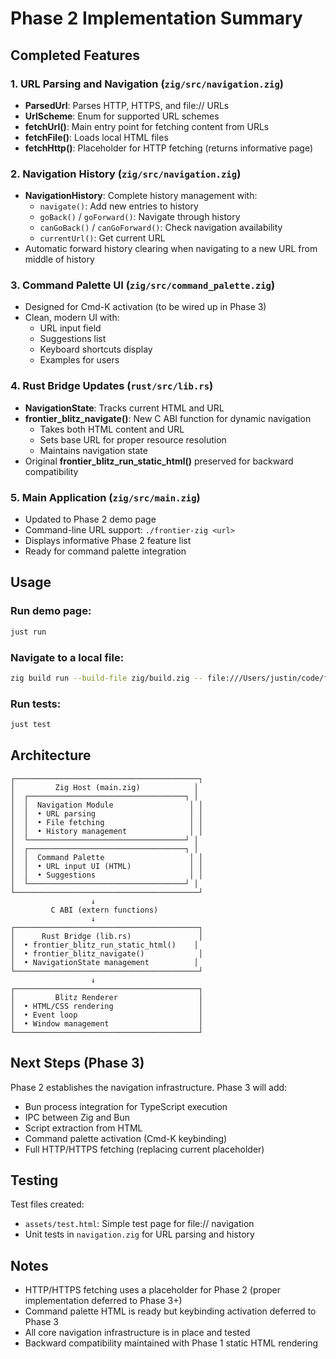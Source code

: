 # Phase 2 Implementation Summary

## Completed Features

### 1. URL Parsing and Navigation (`zig/src/navigation.zig`)
- **ParsedUrl**: Parses HTTP, HTTPS, and file:// URLs
- **UrlScheme**: Enum for supported URL schemes
- **fetchUrl()**: Main entry point for fetching content from URLs
- **fetchFile()**: Loads local HTML files
- **fetchHttp()**: Placeholder for HTTP fetching (returns informative page)

### 2. Navigation History (`zig/src/navigation.zig`)
- **NavigationHistory**: Complete history management with:
  - `navigate()`: Add new entries to history
  - `goBack()` / `goForward()`: Navigate through history
  - `canGoBack()` / `canGoForward()`: Check navigation availability
  - `currentUrl()`: Get current URL
- Automatic forward history clearing when navigating to a new URL from middle of history

### 3. Command Palette UI (`zig/src/command_palette.zig`)
- Designed for Cmd-K activation (to be wired up in Phase 3)
- Clean, modern UI with:
  - URL input field
  - Suggestions list
  - Keyboard shortcuts display
  - Examples for users

### 4. Rust Bridge Updates (`rust/src/lib.rs`)
- **NavigationState**: Tracks current HTML and URL
- **frontier_blitz_navigate()**: New C ABI function for dynamic navigation
  - Takes both HTML content and URL
  - Sets base URL for proper resource resolution
  - Maintains navigation state
- Original **frontier_blitz_run_static_html()** preserved for backward compatibility

### 5. Main Application (`zig/src/main.zig`)
- Updated to Phase 2 demo page
- Command-line URL support: `./frontier-zig <url>`
- Displays informative Phase 2 feature list
- Ready for command palette integration

## Usage

### Run demo page:
```bash
just run
```

### Navigate to a local file:
```bash
zig build run --build-file zig/build.zig -- file:///Users/justin/code/frontier-zig/worktrees/phase-two-plans-claude/assets/test.html
```

### Run tests:
```bash
just test
```

## Architecture

```
┌─────────────────────────────────────────┐
│         Zig Host (main.zig)            │
│  ┌───────────────────────────────────┐ │
│  │  Navigation Module                 │ │
│  │  • URL parsing                     │ │
│  │  • File fetching                   │ │
│  │  • History management              │ │
│  └───────────────────────────────────┘ │
│  ┌───────────────────────────────────┐ │
│  │  Command Palette                   │ │
│  │  • URL input UI (HTML)             │ │
│  │  • Suggestions                     │ │
│  └───────────────────────────────────┘ │
└─────────────────────────────────────────┘
                  ↓
         C ABI (extern functions)
                  ↓
┌─────────────────────────────────────────┐
│      Rust Bridge (lib.rs)               │
│  • frontier_blitz_run_static_html()    │
│  • frontier_blitz_navigate()            │
│  • NavigationState management          │
└─────────────────────────────────────────┘
                  ↓
┌─────────────────────────────────────────┐
│         Blitz Renderer                  │
│  • HTML/CSS rendering                   │
│  • Event loop                           │
│  • Window management                    │
└─────────────────────────────────────────┘
```

## Next Steps (Phase 3)

Phase 2 establishes the navigation infrastructure. Phase 3 will add:
- Bun process integration for TypeScript execution
- IPC between Zig and Bun
- Script extraction from HTML
- Command palette activation (Cmd-K keybinding)
- Full HTTP/HTTPS fetching (replacing current placeholder)

## Testing

Test files created:
- `assets/test.html`: Simple test page for file:// navigation
- Unit tests in `navigation.zig` for URL parsing and history

## Notes

- HTTP/HTTPS fetching uses a placeholder for Phase 2 (proper implementation deferred to Phase 3+)
- Command palette HTML is ready but keybinding activation deferred to Phase 3
- All core navigation infrastructure is in place and tested
- Backward compatibility maintained with Phase 1 static HTML rendering
